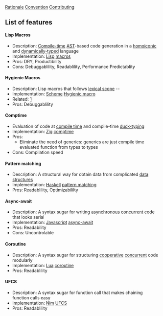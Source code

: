 [Rationale](https://github.com/glyh/nontrivial-PL-features/blob/main/rationale.md) [Convention](https://github.com/glyh/nontrivial-PL-features/blob/main/convention.md) [Contributing](https://github.com/glyh/nontrivial-PL-features/blob/main/contributing.md)

## List of features

#### Lisp Macros
  - Description: [Compile-time](https://en.wikipedia.org/wiki/Compile_time) [AST](https://en.wikipedia.org/wiki/Abstract_syntax_tree)-based code generation in a [homoiconic](https://en.wikipedia.org/wiki/Homoiconicity) and [dynamically-typed](https://en.wikipedia.org/wiki/Type_system#Dynamic_type_checking_and_runtime_type_information) language
  - Implementation: [Lisp](https://lisp-lang.org/) [macros](https://lispcookbook.github.io/cl-cookbook/macros.html)
  - Pros: DRY, Productibility
  - Cons: Debuggablility, Readablility, Performance Predictablity

#### Hygienic Macros
  - Description: Lisp macros that follows [lexical scope](https://en.wikipedia.org/wiki/Scope_(computer_science)#Lexical_scope) -- 
  - Implementation: [Scheme](https://www.scheme.com/) [Hygienic macro](https://docs.scheme.org/guide/macros/)
  - Related: [1](https://github.com/glyh/nontrivial-PL-features#1-compile-time-ast-based-code-generation-in-a-homoiconic-and-dynamically-typed-language----lisp-macros)
  - Pros: Debuggablility 

#### Comptime
  - Evaluation of code at [compile time](https://en.wikipedia.org/wiki/Compile_time) and compile-time [duck-typing](https://en.wikipedia.org/wiki/Duck_typing)
  - Implementation: [Zig](https://ziglang.org/) [comptime](https://ziglang.org/documentation/master/#comptime)
  - Pros: 
    - Eliminate the need of generics: generics are just compile time evaluated function from types to types
  - Cons: Compilation speed

#### Pattern matching 
  - Description: A structural way for obtain data from complicated [data structures](https://en.wikipedia.org/wiki/Data_structure)
  - Implementation: [Haskell](https://www.haskell.org/) [pattern matching](https://www.haskell.org/tutorial/patterns.html)
  - Pros: Readablility, Optimizabililty

#### Async-await
  - Description: A syntax sugar for writing [asynchronous](https://en.wikipedia.org/wiki/Async/await) [concurrent](https://en.wikipedia.org/wiki/Concurrency_(computer_science)) code that looks serial
  - Implementation: [Javascript](https://www.javascript.com/) [async-await](https://developer.mozilla.org/en-US/docs/Web/JavaScript/Reference/Statements/async_function)
  - Pros: Readability
  - Cons: Uncontrolable

#### Coroutine 
  - Description: A syntax sugar for structuring [cooperative](https://en.wikipedia.org/wiki/Cooperative_multitasking) [concurrent](https://en.wikipedia.org/wiki/Concurrency_(computer_science)) code modularly
  - Implementation: [Lua](https://www.lua.org/) [coroutine](https://www.lua.org/pil/9.1.html)
  - Pros: Readablility

#### UFCS
  - Description: A syntax sugar for function call that makes chaining function calls easy 
  - Implementation: [Nim](https://nim-lang.org/) [UFCS](https://en.wikipedia.org/wiki/Uniform_Function_Call_Syntax)
  - Pros: Readablility
